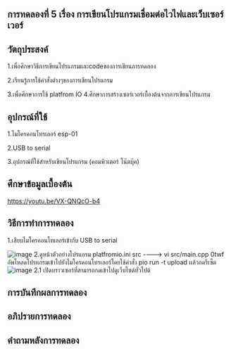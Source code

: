 ## การทดลองที่ 5 เรื่อง การเขียนโปรแกรมเชื่อมต่อไวไฟและเว็บเซอร์เวอร์
## วัตถุประสงค์
 1.เพื่อศึกษาวิธีการเขียนโปรแกรมและcodeของการเขียนการทดลอง 
 
 2.เรียนรู้การใช้คำสั่งต่างๆของการเขียนโปรแกรม
 
 3.เพื่อศึกษาการใช้ platfrom IO
 4.ศึกษาการสร้างเซอร์เวอร์เบื้องต้นจากการเขียนโปรแกรม
## อุปกรณ์ที่ใช้
   1.ไมโครคอนโทรเลอร์ esp-01
  
  2.USB to serial
  
  3.อุปกรณ์ที่ใช้สำหรับเขียนโปรแกรม (คอมพิวเตอร์ โน๊ตบุ๊ค) 
## ศึกษาข้อมูลเบื้องต้น
https://youtu.be/VX-QNQcO-b4
## วิธีการทำการทดลอง
1.เสียบไมโครคอนโทเลอร์เข้ากับ USB to serial
  
  ![image](https://user-images.githubusercontent.com/80879829/112275297-0cb22180-8cb2-11eb-9a5b-5272312e3d28.png)
2.ดูหน้าตัวอย่างโปรแกรม platfromio.ini src ----> vi src/main.cpp 0twf
 อัพโหลดโปรเเกรมเข้าไปยังไมโครคอนโทรเลอร์โดยใช้คำสั่ง pio run -t upload เเล้วกดรีเซ็ต
 ![image](https://user-images.githubusercontent.com/80879829/112291089-64f11f80-8cc2-11eb-8323-9590a2a63cad.png)
 2.1 เปิดบราวเซอร์ที่สามารถกดเข้าไปดูเว็บไซต์ทั่วไปด้

## การบันทึกผลการทดลอง
## อภิปรายการทดลอง
## คำถามหลังการทดลอง
